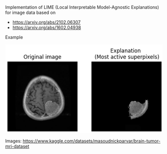 Implementation of LIME (Local Interpretable Model-Agnostic Explanations) for image data based on
- https://arxiv.org/abs/2102.06307
- https://arxiv.org/abs/1602.04938 

Example

![](assets/explanation.png)

Images: https://www.kaggle.com/datasets/masoudnickparvar/brain-tumor-mri-dataset